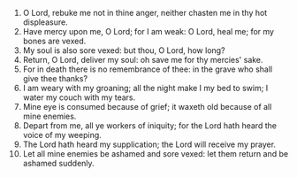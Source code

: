 1. O Lord, rebuke me not in thine anger, neither chasten me in thy hot displeasure.
2. Have mercy upon me, O Lord; for I am weak: O Lord, heal me; for my bones are vexed.
3. My soul is also sore vexed: but thou, O Lord, how long?
4. Return, O Lord, deliver my soul: oh save me for thy mercies' sake.
5. For in death there is no remembrance of thee: in the grave who shall give thee thanks?
6. I am weary with my groaning; all the night make I my bed to swim; I water my couch with my tears.
7. Mine eye is consumed because of grief; it waxeth old because of all mine enemies.
8. Depart from me, all ye workers of iniquity; for the Lord hath heard the voice of my weeping.
9. The Lord hath heard my supplication; the Lord will receive my prayer.
10. Let all mine enemies be ashamed and sore vexed: let them return and be ashamed suddenly.
